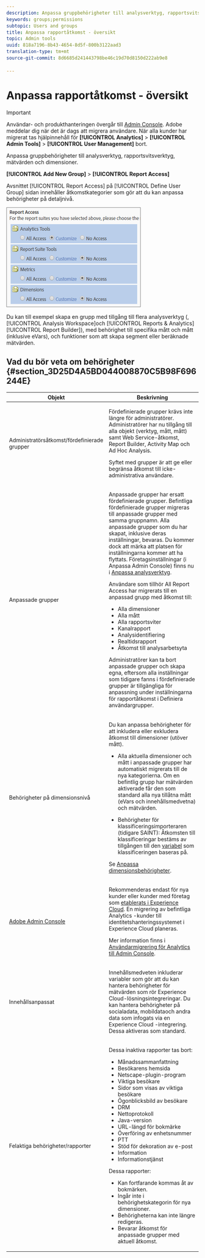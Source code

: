```yaml
---
description: Anpassa gruppbehörigheter till analysverktyg, rapportsvitsverktyg, mätvärden och dimensioner.
keywords: groups;permissions
subtopic: Users and groups
title: Anpassa rapportåtkomst - översikt
topic: Admin tools
uuid: 818a7196-8b43-4654-8d5f-800b3122aad3
translation-type: tm+mt
source-git-commit: 8d6685d241443798be46c19d70d8150d222ab9e8

---
```



# Anpassa rapportåtkomst - översikt

>[!IMPORTANT]
>
>Användar- och produkthanteringen övergår till [Admin Console](https://helpx.adobe.com/se/enterprise/using/admin-console.html). Adobe meddelar dig när det är dags att migrera användare. När alla kunder har migrerat tas hjälpinnehåll för **[!UICONTROL Analytics]** > **[!UICONTROL Admin Tools]** > **[!UICONTROL User Management]** bort.

Anpassa gruppbehörigheter till analysverktyg, rapportsvitsverktyg, mätvärden och dimensioner.

**[!UICONTROL Add New Group]** > **[!UICONTROL Report Access]**

Avsnittet [!UICONTROL Report Access] på [!UICONTROL Define User Group] sidan innehåller åtkomstkategorier som gör att du kan anpassa behörigheter på detaljnivå.

![](assets/report-access.png)

Du kan till exempel skapa en grupp med tillgång till flera analysverktyg (, [!UICONTROL Analysis Workspace]och [!UICONTROL Reports & Analytics][!UICONTROL Report Builder]), med behörighet till specifika mått och mått (inklusive eVars), och funktioner som att skapa segment eller beräknade mätvärden.

## Vad du bör veta om behörigheter {#section_3D25D4A5BD044008870C5B98F696244E}

<table id="table_DB7806E05E2040EC9A4CB7C3596879EC"> 
 <thead> 
  <tr> 
   <th colname="col1" class="entry"> Objekt </th> 
   <th colname="col2" class="entry"> Beskrivning </th> 
  </tr> 
 </thead>
 <tbody> 
  <tr> 
   <td colname="col1"> <p>Administratörsåtkomst/fördefinierade grupper </p> </td> 
   <td colname="col2"> <p> Fördefinierade grupper krävs inte längre för administratörer. Administratörer har nu tillgång till alla objekt (verktyg, mått, mått) samt Web Service-åtkomst, Report Builder, Activity Map och Ad Hoc Analysis. </p> <p>Syftet med grupper är att ge eller begränsa åtkomst till icke-administrativa användare. </p> </td> 
  </tr> 
  <tr> 
   <td colname="col1"> <p>Anpassade grupper </p> </td> 
   <td colname="col2"> <p> Anpassade grupper har ersatt fördefinierade grupper. Befintliga fördefinierade grupper migreras till anpassade grupper med samma gruppnamn. Alla anpassade grupper som du har skapat, inklusive deras inställningar, bevaras. Du kommer dock att märka att platsen för inställningarna kommer att ha flyttats. Företagsinställningar (i Anpassa Admin Console) finns nu i <a href="/help/admin/user-management2/c-customize-report-access/groups-analytics-tools.md"> Anpassa analysverktyg</a>. </p> <p> Användare som tillhör <span class="term"> All Report Access</span> har migrerats till en anpassad grupp med åtkomst till: </p> 
    <ul id="ul_7E1B443DEEF7452E85FEB30CA0BBC8BE"> 
     <li id="li_A510C2A4129340E0AB08EEBDBE4AEAD9">Alla dimensioner </li> 
     <li id="li_8BA1D7A2527C4F10AC93108B9E87F418">Alla mått </li> 
     <li id="li_265830A2C6B94AF28720DA99980EAA51">Alla rapportsviter </li> 
     <li id="li_685B99DEAB814D7B9C11B14AA4CB8CD4">Kanalrapport </li> 
     <li id="li_B35420302AAB42509BD6AF0FA6349BF8">Analysidentifiering </li> 
     <li id="li_3787E4696C454D3ABD1D75F6C282A9A2">Realtidsrapport </li> 
     <li id="li_3797DF9C40D1426588819116362962F5">Åtkomst till analysarbetsyta </li> 
    </ul> <p>Administratörer kan ta bort anpassade grupper och skapa egna, eftersom alla inställningar som tidigare fanns i fördefinierade grupper är tillgängliga för anpassning under inställningarna för <span class="wintitle"> rapportåtkomst</span> i Definiera användargrupper</a>. </p> </td> 
  </tr> 
  <tr> 
   <td colname="col1"> <p>Behörigheter på dimensionsnivå </p> </td> 
   <td colname="col2"> <p>Du kan anpassa behörigheter för att inkludera eller exkludera åtkomst till dimensioner (utöver mått). </p> 
    <ul id="ul_DA5A54223673474E9151AF979DA50659"> 
     <li id="li_C3E82F7BC07A4F2F83A85D3D511292CC"> <p>Alla aktuella dimensioner och mått i anpassade grupper har automatiskt migrerats till de nya kategorierna. Om en befintlig grupp har mätvärden aktiverade får den som standard alla nya tillåtna mått (eVars och innehållsmedvetna) och mätvärden. </p> </li> 
     <li id="li_CC56F9181CC14AB59318628E72F2E8C9"> Behörigheter för klassificeringsimporteraren (tidigare SAINT): Åtkomsten till klassificeringar bestäms av tillgången till den <a href="https://docs.adobe.com/content/help/en/analytics/components/classifications/c-classifications.html"> variabel</a> som klassificeringen baseras på. </li> 
    </ul> <p>Se <a href="/help/admin/user-management2/c-customize-report-access/groups-dimensions.md"> Anpassa dimensionsbehörigheter</a>. </p> </td> 
  </tr> 
  <tr> 
   <td colname="col1"> <p><a href="https://helpx.adobe.com/se/enterprise/using/admin-console.html"> Adobe Admin Console</a> </p> </td> 
   <td colname="col2"> <p>Rekommenderas endast för nya kunder eller kunder med företag som <a href="https://docs.adobe.com/content/help/en/core-services/interface/about-core-services/core-services.html"> etablerats i Experience Cloud</a>. En migrering av befintliga <span class="keyword"> Analytics</span> -kunder till identitetshanteringssystemet i <span class="keyword"> Experience Cloud</span> planeras. </p> <p>Mer information finns i <a href="https://docs.adobe.com/content/help/en/analytics/admin/user-product-management/user-management/migrate-users/c-migration-tool.html"> Användarmigrering för Analytics till Admin Console</a>. </p> </td> 
  </tr> 
  <tr> 
   <td colname="col1"> <p>Innehållsanpassat </p> </td> 
   <td colname="col2"> <p>Innehållsmedveten inkluderar variabler som gör att du kan hantera behörigheter för mätvärden som rör Experience Cloud-lösningsintegreringar. Du kan hantera behörigheter på <span class="keyword"> sociala</span>data, <span class="keyword"> mobildata</span>och andra data som infogats via en <span class="keyword"> Experience Cloud</span> -integrering. Dessa aktiveras som standard. </p> </td> 
  </tr> 
  <tr> 
   <td colname="col1"> <p>Felaktiga behörigheter/rapporter </p> </td> 
   <td colname="col2"> <p>Dessa inaktiva rapporter tas bort: </p> 
    <ul id="ul_C0415CFF0562472297272EC58ECC0774"> 
     <li id="li_62B1CE33B1454987B878B321EB40D62E">Månadssammanfattning </li> 
     <li id="li_71CD776D212540A18F9B083D2E11A296">Besökarens hemsida </li> 
     <li id="li_406200AD68C74D11B5F53988A4E76A68">Netscape-plugin-program </li> 
     <li id="li_A124637D69C94C78921C8B028D890541">Viktiga besökare </li> 
     <li id="li_5C26FF95371B4F3080FF75C7F8DE0F72">Sidor som visas av viktiga besökare </li> 
     <li id="li_E7E262BD0CF64E16B838F995F6A13B8A">Ögonblicksbild av besökare </li> 
     <li id="li_0EDC74625C0D4B1A992FCA49B648E4C0">DRM </li> 
     <li id="li_ACC92E6EA188409486E7C943F26B9DAC">Nettoprotokoll </li> 
     <li id="li_6E18C4D12377416A8124BBD13164B03A">Java-version </li> 
     <li id="li_1599265E59EF4F34BB406356410C9E68">URL-längd för bokmärke </li> 
     <li id="li_3035442010984C409089B21E03DB7BCC">Överföring av enhetsnummer </li> 
     <li id="li_6B2163ED8FC84EBF933D97A504B4D527">PTT </li> 
     <li id="li_0EB8A4A7619B45DF87109B183A7C69C8">Stöd för dekoration av e-post </li> 
     <li id="li_989FAC662F7344E6BDDC517B79D4581E">Information </li> 
     <li id="li_F1FB7F8E415443F3B63F6D11D59A04AB">Informationstjänst </li> 
    </ul> <p>Dessa rapporter: </p> 
    <ul id="ul_F71505C59F734EA9B541BF8AB9F9388F"> 
     <li id="li_7D461907B895447280E69CF1520DF47C">Kan fortfarande kommas åt av bokmärken. </li> 
     <li id="li_27BA2DD6BA4C446FBAA06B6C76CD171F">Ingår inte i behörighetskategorin för nya dimensioner. </li> 
     <li id="li_504E9D8421714406A0F37DEF1E10E34B">Behörigheterna kan inte längre redigeras. </li> 
     <li id="li_0022E8DCA07344C793847E8282EFBEEF">Bevarar åtkomst för anpassade grupper med aktuell åtkomst. </li> 
    </ul> </td> 
  </tr> 
 </tbody> 
</table>

